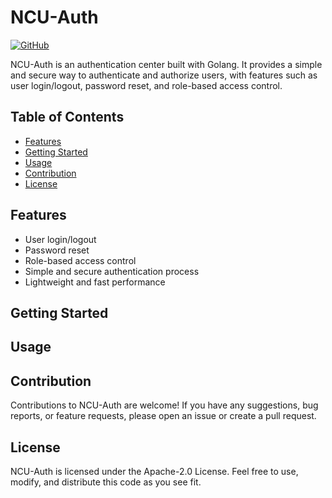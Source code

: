 # NCU-Auth

[![GitHub](https://img.shields.io/github/license/devcui/ncepu-cs-project)](https://github.com/devcui/ncepu-cs-project/ncepu-cs-project/blob/master/LICENSE)

NCU-Auth is an authentication center built with Golang. It provides a simple and secure way to authenticate and authorize users, with features such as user login/logout, password reset, and role-based access control.

## Table of Contents
- [Features](#features)
- [Getting Started](#getting-started)
- [Usage](#usage)
- [Contribution](#contribution)
- [License](#license)
## Features
- User login/logout
- Password reset
- Role-based access control
- Simple and secure authentication process
- Lightweight and fast performance
## Getting Started
## Usage
## Contribution
Contributions to NCU-Auth are welcome! If you have any suggestions, bug reports, or feature requests, please open an issue or create a pull request.
## License
NCU-Auth is licensed under the Apache-2.0 License. Feel free to use, modify, and distribute this code as you see fit.